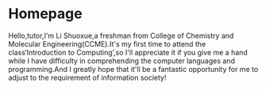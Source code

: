 # Homepage
Hello,tutor,I'm Li Shuoxue,a freshman from College of Chemistry and Molecular Engineering(CCME).It's my first time to attend the class‘Introduction to Computing’,so I'll appreciate it if you give me a hand while I have difficulty in comprehending the computer languages and programming.And I greatly hope that it'll be a fantastic opportunity for me to adjust to the requirement of information society!
